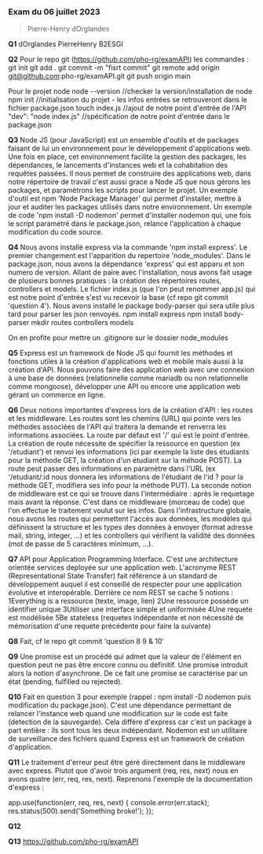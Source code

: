 ### Exam du 06 juillet 2023

> Pierre-Henry dOrglandes

**Q1**
dOrglandes PierreHenry B2ESGI

**Q2**
Pour le repo git (https://github.com/pho-rg/examAPI) les commandes :
git init
git add .
git commit -m "fisrt commit"
git remote add origin git@github.com:pho-rg/examAPI.git
git push origin main

Pour le projet node
node --version //checker la version/installation de node
npm init //initialisation du projet - les infos entrées se retrouveront dans le fichier package.json
touch index.js //ajout de notre point d'entrée de l'API
"dev": "node index.js" //spécification de notre point d'entrée dans le package.json

**Q3**
Node JS (pour JavaScript) est un ensemble d'outils et de packages faisant de lui un environnement pour le développement d'applications web. Une fois en place, cet environnement facilite la gestion des packages, les dépendances, le lancements d'instances web et la cohabitation des requêtes passées. Il nous permet de construire des applications web, dans notre répertoire de travail c'est aussi grace a Node JS que nous gérons les packages, et paramètrons les scripts pour lancer le projet. Un exemple d'outil est npm 'Node Package Manager' qui permet d'installer, mettre à jour et auditer les packages utilisés dans notre environnement. Un exemple de code 'npm install -D nodemon' permet d'installer nodemon qui, une fois le script paramétré dans le package.json, relance l'application à chaque modification du code source.

**Q4**
Nous avons installé express via la commande 'npm install express'. Le premier changement est l'apparition du repertoire 'node_modules'. Dans le package.json, nous avons la dépendance 'express' qui est apparu et son numero de version. Allant de paire avec l'installation, nous avons fait usage de plusieurs bonnes pratiques : la création des répertoires routes, controllers et models. Le fichier index.js (que l'on peut renommer app.js) qui est notre point d'entrée s'est vu recevoir la base (cf repo git commit 'question 4'). Nous avons installé le package body-parser qui sera utile plus tard pour parser les json renvoyés.
npm install express
npm install body-parser
mkdir routes controllers models

On en profite pour mettre un .gitignore sur le dossier node_modules

**Q5**
Express est un framework de Node JS qui fournit les méthodes et fonctions utiles à la création d'applications web et mobile mais aussi à la création d'API. Nous pouvons faire des application web avec une connexion à une base de données (relationnelle comme mariadb ou non relationnelle comme mongoose), développer une API ou encore une application web gérant un commerce en ligne.

**Q6**
Deux notions importantes d'express lors de la création d'API : les routes et les middleware. Les routes sont les chemins (URL) qui pointe vers les méthodes associées de l'API qui traitera la demande et renverra les informations associées. La route par défaut est '/' qui est le point d'entrée. La création de route nécessite de spécifier la ressource en question (ex '/etudiant') et renvoi les informations (ici par exemple la liste des étudiants pour la méthode GET, la création d'un étudiant sur la méhode POST). La route peut passer des informations en paramètre dans l'URL (ex '/etudiant/:id nous donnera les informations de l'étudiant de l'id ? pour la méthode GET, modifiera ses info pour la méthode PUT). La seconde notion de middleware est ce qui se trouve dans l'intermédiaire : après le requetage mais avant la réponse. C'est dans ce middleware (morceau de code) que l'on effectue le traitement voulut sur les infos. Dans l'infrastructure globale, nous avons les routes qui permettent l'accès aux données, les modèles qui définissent la structure et les types des données à envoyer (format adresse mail, string, integer, ...) et les controllers qui vérifient la validité des données (mot de passe de 5 caractères minimum, ...).

**Q7**
API pour Application Programming Interface. C'est une architecture orientée services deployée sur une application web. L'acronyme REST (Representational State Transfer) fait référence à un standard de développement auquel il est conseillé de respecter pour une application évolutive et interopérable. Derrière ce nom REST se cache 5 notions : 1Everything is a ressource (texte, image, lien) 2Une ressource possède un identifier unique 3Utiliser une interface simple et uniformisée 4Une requete est modélisée 5Be stateless (requetes indépendante et non nécessité de mémorisation d'une requete précédente pour faire la suivante)

**Q8**
Fait, cf le repo git commit 'question 8 9 & 10'

**Q9**
Une promise est un procédé qui admet que la valeur de l'élément en question peut ne pas être encore connu ou définitif. Une promise introduit alors la notion d'asynchrone. De ce fait une promise se caractérise par un état (pending, fulfilled ou rejected).

**Q10**
Fait en question 3 pour exemple (rappel : npm install -D nodemon puis modification du package.json). C'est une dépendance permettant  de relancer l'instance web quand une modification sur le code est faite (detection de la sauvegarde). Cela diffère d'express car c'est un package à part entière : ils sont tous les deux indépendant. Nodemon est un utilitaire de surveillance des fichiers quand Express est un framework de création d'application.

**Q11**
Le traitement d'erreur peut être géré directement dans le middleware avec express. Plutot que d'avoir trois argument (req, res, next) nous en avons quatre (err, req, res, next). Reprenons l'exemple de la documentation d'express :


app.use(function(err, req, res, next) {
  console.error(err.stack);
  res.status(500).send('Something broke!');
});

**Q12**

**Q13**
https://github.com/pho-rg/examAPI
